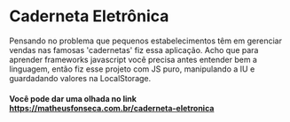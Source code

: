 # Caderneta Eletrônica
Pensando no problema que pequenos estabelecimentos têm em gerenciar vendas nas famosas 'cadernetas' fiz essa aplicação.
Acho que para aprender frameworks javascript você precisa antes entender bem a linguagem, então fiz esse projeto com JS puro, manipulando a IU e guardadando valores na LocalStorage.
#### Você pode dar uma olhada no link https://matheusfonseca.com.br/caderneta-eletronica

